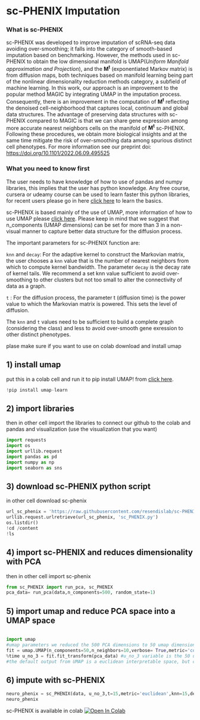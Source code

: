 # sc-PHENIX Imputation 


### What is sc-PHENIX

 sc-PHENIX was developed to improve imputation of scRNA-seq data avoiding over-smoothing; it falls into the category of smooth-based imputation based on benchmarking. However, the methods used in sc-PHENIX to obtain the low dimensional manifold is UMAP(*Uniform Manifold approximation and Projection*), and the **M<sup>t</sup>** (exponentiated Markov matrix) is from diffusion maps, both techniques based on manifold learning being part of the nonlinear dimensionality reduction methods category, a subfield of machine learning. In this work, our approach is an improvement to the popular method MAGIC by integrating UMAP in the imputation process. Consequently, there is an improvement in the computation of **M<sup>t</sup>** reflecting the denoised cell-neighborhood that captures local, continuum and global data structures. The advantage of  preserving data structures with sc-PHENIX compared to MAGIC is that we can share gene expression among more accurate nearest neighbors cells on the manifold of **M<sup>t</sup>** sc-PHENIX. Following these procedures, we obtain more biological insights and at the same time mitigate the risk of over-smoothing data among spurious distinct cell phenotypes.
For more information see our preprint doi: https://doi.org/10.1101/2022.06.09.495525 

### What you need to know first

The user needs to have knowledge of how to use of pandas and numpy libraries, this implies that the user has python knowledge. Any free course, cursera or udeamy course can be used to learn faster this python libraries, for recent users please go in here  [click here](https://www.udemy.com/share/101WaU3@3A6uj9QXHRFfZxf59mg8aLG7J1eXrfzT5RKo5SO1VRl9RxsqCEINIxSf67WH3GsG/) to learn the basics.

sc-PHENIX is based mainly of the use of UMAP, more information of how to use UMAP please [click here](https://umap-learn.readthedocs.io/en/latest/index.html). Please keep in mind that we suggest that n_components  (UMAP dimensions) can be set for more than 3 in a non-visual manner to capture better data structure for the diffusion process.  

The important parameters for sc-PHENIX function are:

`knn` and `decay`: For the adaptive kernel to construct the Markovian matrix, the user chooses a `knn` value that is the number of nearest neighbors from which to compute kernel bandwidth. The parameter `decay` is the decay rate of kernel tails. We recommend a set knn value sufficient to avoid over-smoothing to other clusters but not too small to alter the connectivity of data as a graph.

`t` : For the diffusion process, the parameter t (diffusion time) is the power
value to which the Markovian matrix is powered. This sets the level of
diffusion.

The `knn` and `t` values need to be sufficient to build a complete graph (considering the class) and less to avoid over-smooth gene exression to other distinct phenotypes.


plase make sure if you want to use on colab download and install umap 


## 1) install umap
put this in a colab cell and run it to pip install UMAP! from [click here](https://umap-learn.readthedocs.io/en/latest/supervised.html). 
```python
!pip install umap-learn
```
## 2) import libraries
then in other cell import the libraries to connect our github to the colab and pandas and visualization (use the visualization that you want)
```python
import requests
import os
import urllib.request
import pandas as pd
import numpy as np
import seaborn as sns
```
## 3) download sc-PHENIX python script 

in other cell download sc-phenix
```python
url_sc_phenix = 'https://raw.githubusercontent.com/resendislab/sc-PHENIX/main/sc-PHENIX%20tutorial%20colab/sc_PHENIX.py'
urllib.request.urlretrieve(url_sc_phenix, 'sc_PHENIX.py')
os.listdir()
!cd /content
!ls
```
## 4) import sc-PHENIX and reduces dimensionality with PCA 
then in other cell import sc-phenix 
```python
from sc_PHENIX import run_pca, sc_PHENIX
pca_data= run_pca(data,n_components=500, random_state=1)
```

## 5) import umap and reduce PCA space into a UMAP space
```python

import umap
#umap parameters we reduced the 500 PCA dimensions to 50 umap dimensions
fit = umap.UMAP(n_components=50,n_neighbors=10,verbose= True,metric='cosine',random_state=42)
%time u_no_3 = fit.fit_transform(pca_data) #u_no_3 variable is the 50 umap dimenions coordinates for sc-PHENIX
#the default output from UMAP is a euclidean interpretable space, but can be changed.
```

## 6) impute with sc-PHENIX
```python
neuro_phenix = sc_PHENIX(data, u_no_3,t=15,metric='euclidean',knn=15,decay=500)
neuro_phenix
```


sc-PHENIX is available in colab [![Open In Colab](https://colab.research.google.com/assets/colab-badge.svg)](https://colab.research.google.com/github/resendislab/sc-PHENIX/blob/main/sc_PHENIX_try_me_example_.ipynb)
